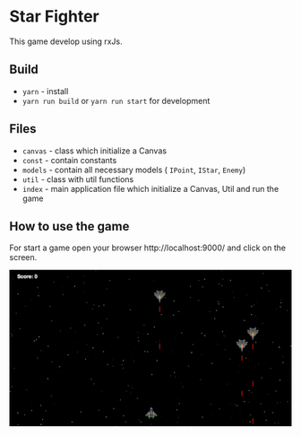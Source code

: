 # Star Fighter

This game develop using rxJs.

## Build
- `yarn` - install
- `yarn run build` or `yarn run start` for development

## Files
-  `canvas` - class which initialize a Canvas
- `const` - contain constants
- `models` - contain all necessary models ( `IPoint`, `IStar`, `Enemy`)
- `util` - class with util functions
- `index` - main application file which initialize a Canvas, Util and run the game

## How to use the game

For start a game open your browser http://localhost:9000/ and click on the screen.

![game](doc/1.jpg)

